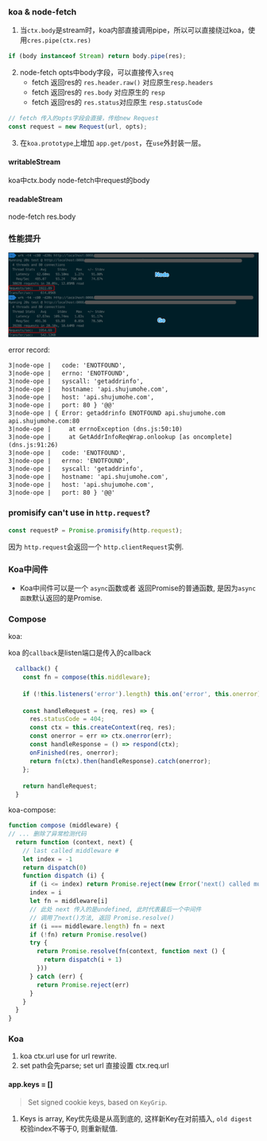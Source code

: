 ### koa & node-fetch

1. 当`ctx.body`是stream时，koa内部直接调用pipe，所以可以直接绕过koa，使用`cres.pipe(ctx.res)`

```js
if (body instanceof Stream) return body.pipe(res);
```

2. node-fetch opts中body字段，可以直接传入`sreq`
   - fetch 返回res的 `res.header.raw()` 对应原生`resp.headers`
   - fetch 返回res的 `res.body` 对应原生的 `resp`
   - fetch 返回res的 `res.status`对应原生 `resp.statusCode`


```js
// fetch 传入的opts字段会直接，传给new Request
const request = new Request(url, opts);
```

3. 在`koa.prototype`上增加 `app.get/post`，在`use`外封装一层。

#### writableStream

koa中ctx.body
node-fetch中request的body

#### readableStream
node-fetch res.body

### 性能提升

![proxy](./wrk_proxy.png)

error record:
```log
3|node-ope |   code: 'ENOTFOUND',
3|node-ope |   errno: 'ENOTFOUND',
3|node-ope |   syscall: 'getaddrinfo',
3|node-ope |   hostname: 'api.shujumohe.com',
3|node-ope |   host: 'api.shujumohe.com',
3|node-ope |   port: 80 } '@@'
3|node-ope | { Error: getaddrinfo ENOTFOUND api.shujumohe.com api.shujumohe.com:80
3|node-ope |     at errnoException (dns.js:50:10)
3|node-ope |     at GetAddrInfoReqWrap.onlookup [as oncomplete] (dns.js:91:26)
3|node-ope |   code: 'ENOTFOUND',
3|node-ope |   errno: 'ENOTFOUND',
3|node-ope |   syscall: 'getaddrinfo',
3|node-ope |   hostname: 'api.shujumohe.com',
3|node-ope |   host: 'api.shujumohe.com',
3|node-ope |   port: 80 } '@@'
```
### promisify can't use in `http.request`?
```js
const requestP = Promise.promisify(http.request);
```
因为 `http.request`会返回一个 `http.clientRequest`实例.

### Koa中间件

- Koa中间件可以是一个 `async`函数或者 返回Promise的普通函数, 是因为`async函数`默认返回的是Promise.

### Compose

koa: 

koa 的`callback`是listen端口是传入的callback

```js
  callback() {
    const fn = compose(this.middleware);

    if (!this.listeners('error').length) this.on('error', this.onerror);

    const handleRequest = (req, res) => {
      res.statusCode = 404;
      const ctx = this.createContext(req, res);
      const onerror = err => ctx.onerror(err);
      const handleResponse = () => respond(ctx);
      onFinished(res, onerror);
      return fn(ctx).then(handleResponse).catch(onerror);
    };

    return handleRequest;
  }
```



koa-compose: 

```js
function compose (middleware) {
// ... 删除了异常检测代码
  return function (context, next) {
    // last called middleware #
    let index = -1
    return dispatch(0)
    function dispatch (i) {
      if (i <= index) return Promise.reject(new Error('next() called multiple times'))
      index = i
      let fn = middleware[i]
      // 此处 next 传入的是undefined, 此时代表最后一个中间件
      // 调用了next()方法, 返回 Promise.resolve()
      if (i === middleware.length) fn = next
      if (!fn) return Promise.resolve()
      try {
        return Promise.resolve(fn(context, function next () {
          return dispatch(i + 1)
        }))
      } catch (err) {
        return Promise.reject(err)
      }
    }
  }
}
```

### Koa
1. koa ctx.url use for url rewrite.
2. set path会先parse; set url 直接设置 ctx.req.url

#### app.keys = []
> Set signed cookie keys, based on `KeyGrip`.
1. Keys is array, Key优先级是从高到底的, 这样新Key在对前插入, `old digest`校验index不等于0, 则重新赋值.